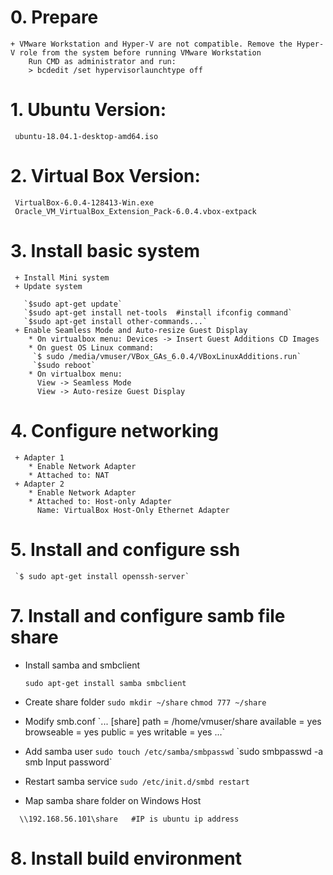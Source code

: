 # 0. Prepare

```
+ VMware Workstation and Hyper-V are not compatible. Remove the Hyper-V role from the system before running VMware Workstation
    Run CMD as administrator and run:
    > bcdedit /set hypervisorlaunchtype off
```

# 1. Ubuntu Version:

```
 ubuntu-18.04.1-desktop-amd64.iso
```

# 2. Virtual Box Version:

```
 VirtualBox-6.0.4-128413-Win.exe
 Oracle_VM_VirtualBox_Extension_Pack-6.0.4.vbox-extpack
```

# 3. Install basic system

     + Install Mini system
     + Update system

       `$sudo apt-get update`
       `$sudo apt-get install net-tools  #install ifconfig command`
       `$sudo apt-get install other-commands...`
     + Enable Seamless Mode and Auto-resize Guest Display
        * On virtualbox menu: Devices -> Insert Guest Additions CD Images
        * On guest OS Linux command:
         `$ sudo /media/vmuser/VBox_GAs_6.0.4/VBoxLinuxAdditions.run`
         `$sudo reboot`
        * On virtualbox menu: 
          View -> Seamless Mode
          View -> Auto-resize Guest Display

# 4. Configure networking

```
 + Adapter 1
    * Enable Network Adapter
    * Attached to: NAT
 + Adapter 2
    * Enable Network Adapter
    * Attached to: Host-only Adapter
      Name: VirtualBox Host-Only Ethernet Adapter
```

# 5. Install and configure ssh

     `$ sudo apt-get install openssh-server`

# 7. Install and configure samb file share

* Install samba and smbclient
  ```
  sudo apt-get install samba smbclient
  ```


* Create share folder
  `sudo mkdir ~/share`
  `chmod 777 ~/share`
* Modify smb.conf
  \`...
  \[share\]
  path = \/home\/vmuser\/share
  available = yes
  browseable = yes
  public = yes
  writable = yes
  ...\`
* Add samba user
  `sudo touch /etc/samba/smbpasswd`
  \`sudo smbpasswd -a smb
   Input password\`
* Restart samba service
  `sudo /etc/init.d/smbd restart`

* Map samba share folder on Windows Host



```
  \\192.168.56.101\share   #IP is ubuntu ip address
```



# 8. Install build environment

